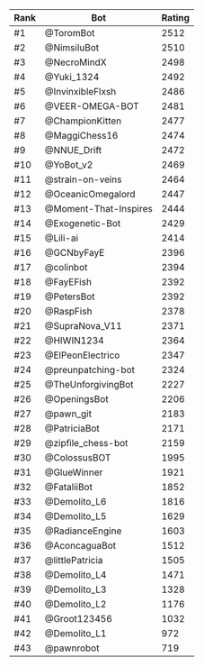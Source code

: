 Rank|Bot|Rating
---|---|---
#1|@ToromBot|2512
#2|@NimsiluBot|2510
#3|@NecroMindX|2498
#4|@Yuki_1324|2492
#5|@InvinxibleFlxsh|2486
#6|@VEER-OMEGA-BOT|2481
#7|@ChampionKitten|2477
#8|@MaggiChess16|2474
#9|@NNUE_Drift|2472
#10|@YoBot_v2|2469
#11|@strain-on-veins|2464
#12|@OceanicOmegalord|2447
#13|@Moment-That-Inspires|2444
#14|@Exogenetic-Bot|2429
#15|@Lili-ai|2414
#16|@GCNbyFayE|2396
#17|@colinbot|2394
#18|@FayEFish|2392
#19|@PetersBot|2392
#20|@RaspFish|2378
#21|@SupraNova_V11|2371
#22|@HIWIN1234|2364
#23|@ElPeonElectrico|2347
#24|@preunpatching-bot|2324
#25|@TheUnforgivingBot|2227
#26|@OpeningsBot|2206
#27|@pawn_git|2183
#28|@PatriciaBot|2171
#29|@zipfile_chess-bot|2159
#30|@ColossusBOT|1995
#31|@GlueWinner|1921
#32|@FataliiBot|1852
#33|@Demolito_L6|1816
#34|@Demolito_L5|1629
#35|@RadianceEngine|1603
#36|@AconcaguaBot|1512
#37|@littlePatricia|1505
#38|@Demolito_L4|1471
#39|@Demolito_L3|1328
#40|@Demolito_L2|1176
#41|@Groot123456|1032
#42|@Demolito_L1|972
#43|@pawnrobot|719
